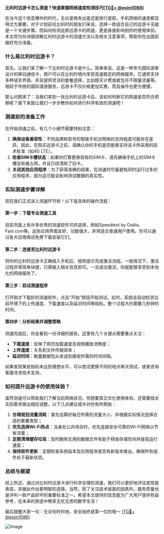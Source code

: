 **比利时远游卡怎么测速？快速掌握网络速度检测技巧[[TG💪+ @esim1088](https://t.me/s/esim1088)]**

在当今这个信息爆炸的时代，无论是商务出差还是旅行度假，手机网络的速度都显得尤为重要。对于计划前往比利时的朋友们来说，选择一款适合自己的远游卡无疑是一个关键步骤。而如何检测这款远游卡的网速，更是直接影响到你的使用体验。本文将为你详细讲解比利时远游卡的测速方法以及相关注意事项，帮助你在出国前做好充分准备。

### 什么是比利时远游卡？

首先，让我们来了解一下比利时远游卡是什么。简单来说，这是一种专为国际游客设计的移动通信卡，用户可以在比利时境内享受高速稳定的网络服务。它通常支持多种语言界面，并且提供灵活的套餐选择，比如按天计费或者包月不限量流量等。相较于传统的国际漫游服务，远游卡不仅价格更加实惠，而且操作也更为便捷。

那么问题来了：当我们拿到一张比利时远游卡后，该如何判断它的网速是否符合预期呢？接下来就让我们一步步教你如何进行科学有效的测速吧！

### 测速前的准备工作

在开始测速之前，有几个小细节需要特别注意：

1. **确保设备兼容性**：不同品牌和型号的智能手机对网络的支持程度可能存在差异。因此，在购买远游卡之前，请确认你的手机是否能够支持该卡所采用的技术标准（如4G LTE）。
2. **检查SIM卡槽状态**：如果你打算更换现有的SIM卡，请先确保手机上的SIM卡槽没有被占用，并且已经清除了旧卡。
3. **关闭其他应用程序**：为了获得准确的结果，在测速时尽量避免同时运行过多的应用程序，因为这可能会影响测试数据的真实性。

### 实际测速步骤详解

现在我们正式进入测速环节啦！以下是具体的操作流程：

#### 第一步：下载专业测速工具

目前市面上有许多优秀的测速软件可供选择，例如Speedtest by Ookla、Fast.com等。这些应用界面友好、功能强大，非常适合普通用户使用。你可以通过各大应用商店免费下载安装它们。

#### 第二步：连接至比利时远游卡

将你的比利时远游卡正确插入手机后，按照提示完成激活流程。一般情况下，激活过程非常简单快捷，只需输入相关信息即可。一旦成功激活，你就能够享受到本地化的网络服务了。

#### 第三步：启动测速程序

打开刚才下载好的测速软件，点击“开始”按钮开始测试。此时，系统会自动检测当前环境下的上传速度、下载速度以及延迟时间等指标。整个过程大约需要几秒钟的时间。

#### 第四步：分析结果并调整策略

测速完成后，你会看到一份详细的报告。这里有几个关键点需要重点关注：
- **下载速度**：反映了网页加载速度及视频播放流畅度；
- **上传速度**：关系到文件传输效率；
- **延迟时间**：衡量数据包从发送到接收所需的时间间隔。

如果发现某些指标未达到理想水平，可以尝试更换不同的地点再次测试，或者咨询客服寻求技术支持。

### 如何提升远游卡的使用体验？

虽然测速可以帮助我们了解当前网络状况，但想要真正优化使用体验，还需要结合实际需求做出相应调整。以下几点建议或许对你有所帮助：

1. **合理规划流量消耗**：事先估算好每日所需的流量大小，并根据实际情况选择合适的套餐类型；
2. **优先选择Wi-Fi热点**：当身处公共场合时，优先连接安全可靠的Wi-Fi网络以节省流量；
3. **定期清理缓存垃圾**：及时删除无用的数据文件有助于释放存储空间并提高运行速度；
4. **保持软件更新**：定期检查系统版本及应用程序是否有新版本推出，确保所有组件处于最新状态。

### 总结与展望

综上所述，通过对比利时远游卡进行科学合理的测速，我们可以更好地评估其性能表现，并据此作出更明智的选择。当然，除了关注技术层面的因素外，服务质量也是评判一款产品好坏的重要标准之一。希望本文提供的信息能为广大用户提供有益参考，在未来的旅途中畅享无忧无虑的数字生活！

最后提醒大家一句：无论何时何地，安全始终是第一位的哦～ [[TG💪+ @esim1088](https://t.me/s/esim1088)] 

![Image](https://i.postimg.cc/4NQfJmqS/Snipaste-2025-05-13-00-14-12.png)
